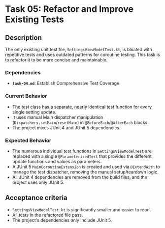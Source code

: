 # Task 05: Refactor and Improve Existing Tests

## Description

The only existing unit test file, `SettingsViewModelTest.kt`, is bloated with repetitive tests and uses outdated patterns for coroutine testing. This task is to refactor it to be more concise and maintainable.

### Dependencies

- **`task-04.md`**: Establish Comprehensive Test Coverage

### Current Behavior

-   The test class has a separate, nearly identical test function for every single setting update.
-   It uses manual Main dispatcher manipulation (`Dispatchers.setMain`/`resetMain`) in `@BeforeEach`/`@AfterEach` blocks.
-   The project mixes JUnit 4 and JUnit 5 dependencies.

### Expected Behavior

-   The numerous individual test functions in `SettingsViewModelTest` are replaced with a single `@ParameterizedTest` that provides the different update functions and values as parameters.
-   A JUnit 5 `MainCoroutineExtension` is created and used via `@ExtendWith` to manage the test dispatcher, removing the manual setup/teardown logic.
-   All JUnit 4 dependencies are removed from the build files, and the project uses only JUnit 5.

## Acceptance criteria

- `SettingsViewModelTest.kt` is significantly smaller and easier to read.
- All tests in the refactored file pass.
- The project's dependencies only include JUnit 5.
